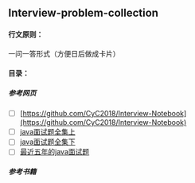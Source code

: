 ## Interview-problem-collection

#### 行文原则：
一问一答形式（方便日后做成卡片）

#### 目录：

##### 参考网页
- [ ] [https://github.com/CyC2018/Interview-Notebook](https://github.com/CyC2018/Interview-Notebook)
- [ ] [java面试题全集上](http://blog.csdn.net/jackfrued/article/details/44921941)
- [ ] [java面试题全集下](http://blog.csdn.net/jackfrued/article/details/44931161)
- [ ] [最近五年的java面试题](http://www.importnew.com/17232.html)

##### 参考书籍